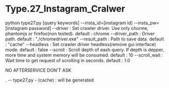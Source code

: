 # Type.27_Instagram_Cralwer

python type27.py [query keywords] --insta_id=[instagram id] --insta_pw=[instagram password]
    --driver : Set crawler driver. Use only chorme, phantomjs or firefox(non tested). default : chrome
    --driver_path : Driver path. default : "./chromedriver.exe"
    --result_path : Path to save data. default : "cache"
    --headless : Set crawler driver headless(remove gui interface) mode. default : false
    --scroll : Scroll depth of eash query. If depth is depper, more time and system memory will be consumed. default : 10
    --scroll_wait : Wait time to get request of scrolling in seconds. default : 1.0

NO AFTERSERVICE DON'T ASK

. -- type27.py
  \- (cache) : will be generated
